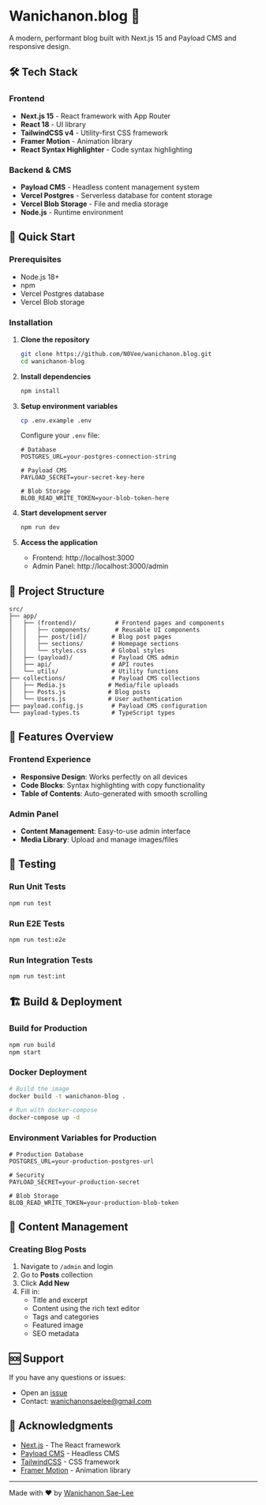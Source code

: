 # Wanichanon.blog 🚀

A modern, performant blog built with Next.js 15 and Payload CMS and responsive design.

## 🛠️ Tech Stack

### Frontend
- **Next.js 15** - React framework with App Router
- **React 18** - UI library
- **TailwindCSS v4** - Utility-first CSS framework
- **Framer Motion** - Animation library
- **React Syntax Highlighter** - Code syntax highlighting

### Backend & CMS
- **Payload CMS** - Headless content management system
- **Vercel Postgres** - Serverless database for content storage
- **Vercel Blob Storage** - File and media storage
- **Node.js** - Runtime environment

## 🚀 Quick Start

### Prerequisites

- Node.js 18+ 
- npm
- Vercel Postgres database
- Vercel Blob storage

### Installation

1. **Clone the repository**
   ```bash
   git clone https://github.com/N0Vee/wanichanon.blog.git
   cd wanichanon-blog
   ```

2. **Install dependencies**
   ```bash
   npm install
   ```

3. **Setup environment variables**
   ```bash
   cp .env.example .env
   ```
   
   Configure your `.env` file:
   ```env
   # Database
   POSTGRES_URL=your-postgres-connection-string
   
   # Payload CMS
   PAYLOAD_SECRET=your-secret-key-here
   
   # Blob Storage
   BLOB_READ_WRITE_TOKEN=your-blob-token-here
   ```

4. **Start development server**
   ```bash
   npm run dev
   ```

5. **Access the application**
   - Frontend: http://localhost:3000
   - Admin Panel: http://localhost:3000/admin

## 📁 Project Structure

```
src/
├── app/
│   ├── (frontend)/           # Frontend pages and components
│   │   ├── components/       # Reusable UI components
│   │   ├── post/[id]/       # Blog post pages
│   │   ├── sections/        # Homepage sections
│   │   └── styles.css       # Global styles
│   ├── (payload)/           # Payload CMS admin
│   ├── api/                 # API routes
│   └── utils/               # Utility functions
├── collections/             # Payload CMS collections
│   ├── Media.js            # Media/file uploads
│   ├── Posts.js            # Blog posts
│   └── Users.js            # User authentication
├── payload.config.js        # Payload CMS configuration
└── payload-types.ts         # TypeScript types
```

## 🎨 Features Overview

### Frontend Experience
- **Responsive Design**: Works perfectly on all devices
- **Code Blocks**: Syntax highlighting with copy functionality
- **Table of Contents**: Auto-generated with smooth scrolling

### Admin Panel
- **Content Management**: Easy-to-use admin interface
- **Media Library**: Upload and manage images/files

## 🧪 Testing

### Run Unit Tests
```bash
npm run test
```

### Run E2E Tests
```bash
npm run test:e2e
```

### Run Integration Tests
```bash
npm run test:int
```

## 🏗️ Build & Deployment

### Build for Production
```bash
npm run build
npm start
```

### Docker Deployment
```bash
# Build the image
docker build -t wanichanon-blog .

# Run with docker-compose
docker-compose up -d
```

### Environment Variables for Production

```env
# Production Database
POSTGRES_URL=your-production-postgres-url

# Security
PAYLOAD_SECRET=your-production-secret

# Blob Storage
BLOB_READ_WRITE_TOKEN=your-production-blob-token
```

## 📝 Content Management

### Creating Blog Posts

1. Navigate to `/admin` and login
2. Go to **Posts** collection
3. Click **Add New**
4. Fill in:
   - Title and excerpt
   - Content using the rich text editor
   - Tags and categories
   - Featured image
   - SEO metadata


## 🆘 Support

If you have any questions or issues:

- Open an [issue](https://github.com/N0Vee/wanichanon.blog/issues)
- Contact: [wanichanonsaelee@gmail.com](mailto:wanichanonsaelee@gmail.com)

## 🙏 Acknowledgments

- [Next.js](https://nextjs.org/) - The React framework
- [Payload CMS](https://payloadcms.com/) - Headless CMS
- [TailwindCSS](https://tailwindcss.com/) - CSS framework
- [Framer Motion](https://www.framer.com/motion/) - Animation library

---

Made with ❤️ by [Wanichanon Sae-Lee](https://github.com/N0Vee)